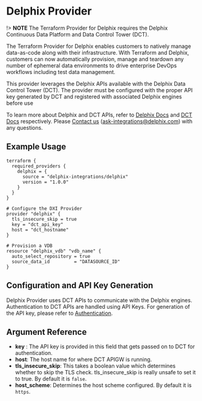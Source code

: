 # <provider> Delphix Provider

!> **NOTE**
The Terraform Provider for Delphix requires the Delphix Continuous Data Platform and Data Control Tower (DCT).


The Terraform Provider for Delphix enables customers to natively manage data-as-code along with their infrastructure.
With Terraform and Delphix, customers can now automatically provision, manage and teardown any number of ephemeral data environments to drive enterprise DevOps workflows including test data management.

This provider leverages the Delphix APIs available with the Delphix Data Control Tower (DCT). The provider must be configured with the proper API key generated by DCT and registered with associated Delphix engines before use

To learn more about Delphix and DCT APIs, refer to [Delphix Docs](https://docs.delphix.com) and [DCT Docs](https://docs.delphix.com/dct) respectively. Please [Contact us](ask-integrations@delphix.com) (ask-integrations@delphix.com) with any questions.

## Example Usage

```hcl
terraform {
  required_providers {
    delphix = {
      source = "delphix-integrations/delphix"
      version = "1.0.0"
    }
  }
}

# Configure the DXI Provider
provider "delphix" {
  tls_insecure_skip = true
  key = "dct_api_key"
  host = "dct_hostname"
}

# Provision a VDB
resource "delphix_vdb" "vdb_name" {
  auto_select_repository = true
  source_data_id         = "DATASOURCE_ID"
}
```

## Configuration and API Key Generation

Delphix Provider uses DCT APIs to communicate with the Delphix engines. Authentication to DCT APIs are handled using API Keys.
For generation of the API key, please refer to [Authentication](https://docs.delphix.com/dct/authentication-170164311.html).


## Argument Reference

* __key__ : The API key is provided in this field that gets passed on to DCT for authentication.
* __host__: The host name for where DCT APIGW is running.
* __tls_insecure_skip__: This takes a boolean value which determines whether to skip the TLS check. tls_insecure_skip is really unsafe to set it to true. By default it is `false`.
* __host_scheme__: Determines the host scheme configured. By default it is `https`.
